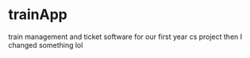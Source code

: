 # trainApp
train management and ticket software for our first year cs project 
then I changed something lol

